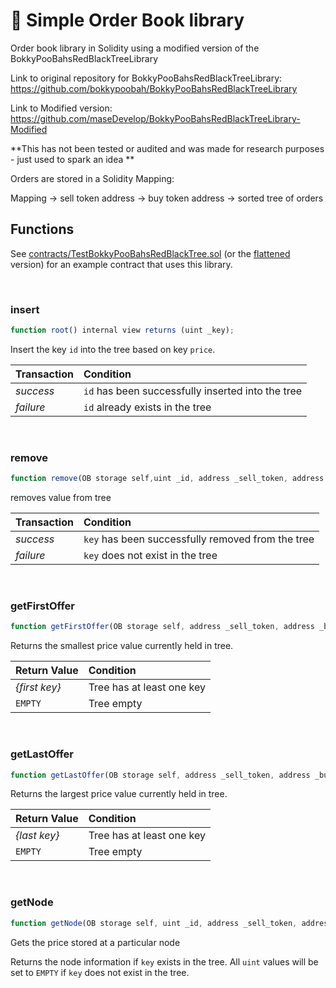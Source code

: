 # 📲 Simple Order Book library
Order book library in Solidity using a modified version of the BokkyPooBahsRedBlackTreeLibrary

Link to original repository for BokkyPooBahsRedBlackTreeLibrary: https://github.com/bokkypoobah/BokkyPooBahsRedBlackTreeLibrary

Link to Modified version: https://github.com/maseDevelop/BokkyPooBahsRedBlackTreeLibrary-Modified

**This has not been tested or audited and was made for research purposes - just used to spark an idea **

Orders are stored in a Solidity Mapping:

Mapping -> sell token address -> buy token address -> sorted tree of orders

## Functions

See [contracts/TestBokkyPooBahsRedBlackTree.sol](contracts/TestBokkyPooBahsRedBlackTree.sol) (or the [flattened](flattened/TestBokkyPooBahsRedBlackTree_flattened.sol) version) for an example contract that uses this library.

<br />

### insert
```javascript
function root() internal view returns (uint _key);
```
Insert the key `id` into the tree based on key `price`.

Transaction | Condition
:---------- |:--------
_success_   | `id` has been successfully inserted into the tree
_failure_   | `id` already exists in the tree

<br />

### remove

```javascript
function remove(OB storage self,uint _id, address _sell_token, address _buy_token) public;
```

removes value from tree

Transaction | Condition
:---------- |:--------
_success_   | `key` has been successfully removed from the tree
_failure_   | `key` does not exist in the tree

<br />

### getFirstOffer

```javascript
function getFirstOffer(OB storage self, address _sell_token, address _buy_token) public view returns(uint)
```

Returns the smallest price value currently held in tree.

Return Value  | Condition
:------------ |:--------
_{first key}_ | Tree has at least one key
`EMPTY`       | Tree empty

<br />

### getLastOffer

```javascript
function getLastOffer(OB storage self, address _sell_token, address _buy_token) public view returns(uint);
```

Returns the largest price value currently held in tree.

Return Value  | Condition
:------------ |:--------
_{last key}_ | Tree has at least one key
`EMPTY`       | Tree empty

<br />

### getNode

```javascript
function getNode(OB storage self, uint _id, address _sell_token, address _buy_token) public view returns (uint price)
```

Gets the price stored at a particular node

Returns the node information if `key` exists in the tree. All `uint` values will be set to `EMPTY` if `key` does not exist in the tree.

<br />

